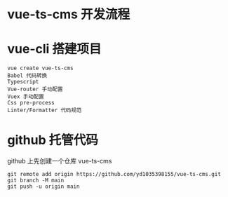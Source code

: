 # vue-ts-cms 开发流程

# vue-cli 搭建项目

```
vue create vue-ts-cms
Babel 代码转换
Typescript
Vue-router 手动配置
Vuex 手动配置
Css pre-process
Linter/Formatter 代码规范
```

# github 托管代码

github 上先创建一个仓库 vue-ts-cms

```
git remote add origin https://github.com/yd1035398155/vue-ts-cms.git
git branch -M main
git push -u origin main
```
